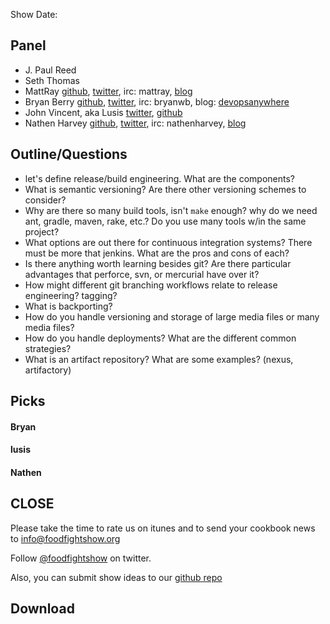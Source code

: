 Show Date:  

Panel<a name="panel"></a>
-----

* J. Paul Reed
* Seth Thomas
* MattRay [github](http://github.com/mattray), [twitter](http://twitter.com/mattray), irc: mattray, [blog](http://www.leastresistance.net/)
* Bryan Berry [github](http://github.com/bryanwb), [twitter](http://twitter.com/bryanwb), irc: bryanwb, blog: [devopsanywhere](http://devopsanywhere.blogspot.com)
* John Vincent, aka Lusis [twitter](https://twitter.com/#!/lusis), [github](https://github.com/lusis)
* Nathen Harvey [github](http://github.com/nathenharvey), [twitter](http://twitter.com/nathenharvey), irc: nathenharvey, [blog](http://nathenharvey.com)
  

Outline/Questions
-----------------

* let's define release/build engineering. What are the components?
* What is semantic versioning? Are there other versioning schemes to consider?
* Why are there so many build tools, isn't `make` enough? why do we need ant, gradle, maven, rake, etc.? Do you use many tools w/in the same project?
* What options are out there for continuous integration systems? There must be more that jenkins. What are the pros and cons of each?
* Is there anything worth learning besides git? Are there particular advantages that perforce, svn, or mercurial have over it?
* How might different git branching workflows relate to release engineering? tagging?
* What is backporting?
* How do you handle versioning and storage of large media files or many media files?
* How do you handle deployments? What are the different common strategies?
* What is an artifact repository? What are some examples? (nexus, artifactory)


Picks<a name="picks"></a>
-----

#### Bryan  

#### lusis  

#### Nathen  



CLOSE
-----

Please take the time to rate us on itunes and to send your cookbook
news to info@foodfightshow.org

Follow [@foodfightshow](http://twitter.com/foodfightshow) on twitter.

Also, you can submit show ideas to our [github repo](https://github.com/foodfight/showz)



Download
--------

